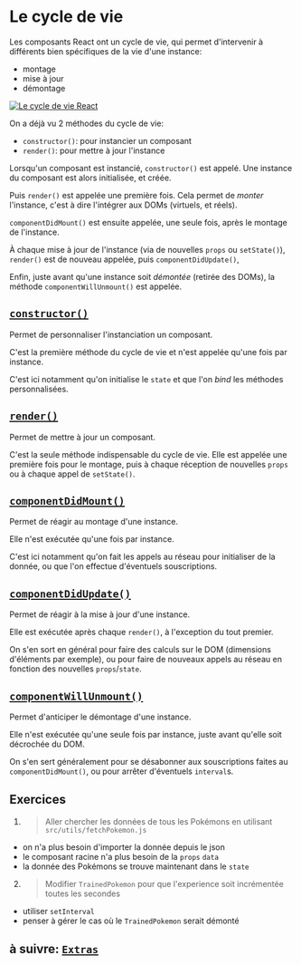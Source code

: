 # Le cycle de vie

Les composants React ont un cycle de vie, qui permet d'intervenir à différents bien spécifiques de la vie d'une instance:

- montage
- mise à jour
- démontage

<a href="https://projects.wojtekmaj.pl/react-lifecycle-methods-diagram/" target="_blank">
<img src="../images/lifecycle.png" alt="Le cycle de vie React"/>
</a>

On a déjà vu 2 méthodes du cycle de vie:

- `constructor()`: pour instancier un composant
- `render()`: pour mettre à jour l'instance

Lorsqu'un composant est instancié, `constructor()` est appelé. Une instance du composant est alors initialisée, et créée.

Puis `render()` est appelée une première fois. Cela permet de _monter_ l'instance, c'est à dire l'intégrer aux DOMs (virtuels, et réels).

`componentDidMount()` est ensuite appelée, une seule fois, après le montage de l'instance.

À chaque mise à jour de l'instance (via de nouvelles `props` ou `setState()`), `render()` est de nouveau appelée, puis `componentDidUpdate()`,

Enfin, juste avant qu'une instance soit _démontée_ (retirée des DOMs), la méthode `componentWillUnmount()` est appelée.

## [`constructor()`](https://fr.reactjs.org/docs/react-component.html#constructor)

Permet de personnaliser l'instanciation un composant.

C'est la première méthode du cycle de vie et n'est appelée qu'une fois par instance.

C'est ici notamment qu'on initialise le `state` et que l'on _bind_ les méthodes personnalisées.

## [`render()`](https://fr.reactjs.org/docs/react-component.html#render)

Permet de mettre à jour un composant.

C'est la seule méthode indispensable du cycle de vie. Elle est appelée une première fois pour le montage, puis à chaque réception de nouvelles `props` ou à chaque appel de `setState()`.

## [`componentDidMount()`](https://fr.reactjs.org/docs/react-component.html#componentdidmount)

Permet de réagir au montage d'une instance.

Elle n'est exécutée qu'une fois par instance.

C'est ici notamment qu'on fait les appels au réseau pour initialiser de la donnée, ou que l'on effectue d'éventuels souscriptions.

## [`componentDidUpdate()`](https://fr.reactjs.org/docs/react-component.html#componentdidupdate)

Permet de réagir à la mise à jour d'une instance.

Elle est exécutée après chaque `render()`, à l'exception du tout premier.

On s'en sort en général pour faire des calculs sur le DOM (dimensions d'éléments par exemple), ou pour faire de nouveaux appels au réseau en fonction des nouvelles `props`/`state`.

## [`componentWillUnmount()`](https://fr.reactjs.org/docs/react-component.html#componentwillunmount)

Permet d'anticiper le démontage d'une instance.

Elle n'est exécutée qu'une seule fois par instance, juste avant qu'elle soit décrochée du DOM.

On s'en sert généralement pour se désabonner aux souscriptions faites au `componentDidMount()`, ou pour arrêter d'éventuels `interval`s.

## Exercices

1. > Aller chercher les données de tous les Pokémons en utilisant `src/utils/fetchPokemon.js`

- on n'a plus besoin d'importer la donnée depuis le json
- le composant racine n'a plus besoin de la `props` `data`
- la donnée des Pokémons se trouve maintenant dans le `state`

2. > Modifier `TrainedPokemon` pour que l'experience soit incrémentée toutes les secondes

- utiliser `setInterval`
- penser à gérer le cas où le `TrainedPokemon` serait démonté

## à suivre: [`Extras`](./4_extras.md)
